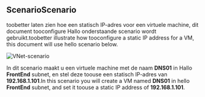 ## <a name="scenario"></a><span data-ttu-id="be2a3-101">Scenario</span><span class="sxs-lookup"><span data-stu-id="be2a3-101">Scenario</span></span>
<span data-ttu-id="be2a3-102">toobetter laten zien hoe een statisch IP-adres voor een virtuele machine, dit document tooconfigure Hallo onderstaande scenario wordt gebruikt.</span><span class="sxs-lookup"><span data-stu-id="be2a3-102">toobetter illustrate how tooconfigure a static IP address for a VM, this document will use hello scenario below.</span></span>

![VNet-scenario](./media/virtual-networks-static-ip-scenario-include/static-ip-scenario.png)

<span data-ttu-id="be2a3-104">In dit scenario maakt u een virtuele machine met de naam **DNS01** in Hallo **FrontEnd** subnet, en stel deze toouse een statisch IP-adres van **192.168.1.101**.</span><span class="sxs-lookup"><span data-stu-id="be2a3-104">In this scenario you will create a VM named **DNS01** in hello **FrontEnd** subnet, and set it toouse a static IP address of **192.168.1.101**.</span></span>

